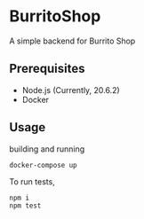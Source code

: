 # BurritoShop
A simple backend for Burrito Shop

## Prerequisites
* Node.js (Currently, 20.6.2)
* Docker

## Usage
building and running

```shell
docker-compose up
```

To run tests, 
```shell
npm i
npm test
```
